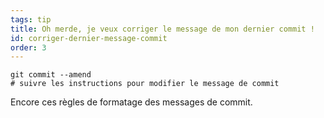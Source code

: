 ```yaml
---
tags: tip
title: Oh merde, je veux corriger le message de mon dernier commit !
id: corriger-dernier-message-commit
order: 3
---
```

```git
git commit --amend
# suivre les instructions pour modifier le message de commit
```

Encore ces règles de formatage des messages de commit.
